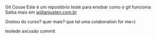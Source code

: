 Git Couse
Este é um repositório teste para ensibar como o git funcionia
Saiba mais em [wiilianjusten.com.br](https://willianjustem.com.br)

Gostou do curso? quer mais? que tal uma colaboration for me=)

testede axcusão commit
